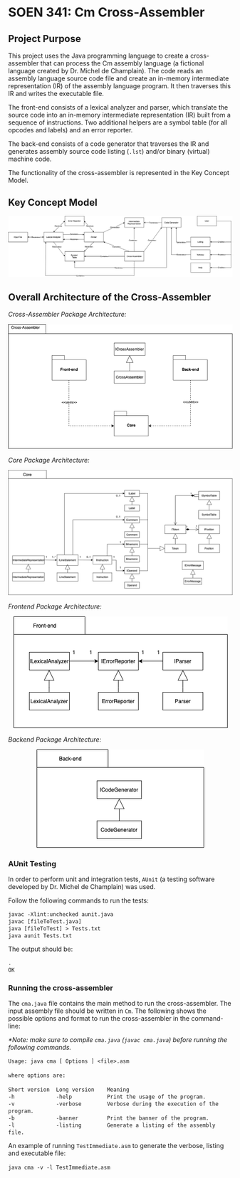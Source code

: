 
# SOEN 341: Cm Cross-Assembler

## Project Purpose

This project uses the Java programming language to create a cross-assembler that can process the Cm assembly language (a fictional language created by Dr. Michel de Champlain). The code reads an assembly language source code file and create an in-memory intermediate representation (IR) of the assembly language program. It then traverses this IR and writes the executable file.

The front-end consists of a lexical analyzer and parser, which translate the source code into an in-memory intermediate representation (IR) built from a sequence of instructions. Two additional helpers are a symbol table (for all opcodes and labels) and an error reporter.

The back-end consists of a code generator that traverses the IR and generates assembly source code listing (`.lst`) and/or binary (virtual) machine code.

The functionality of the cross-assembler is represented in the Key Concept Model.

## Key Concept Model
<p align="center">
<img src="https://github.com/auvigoo20/SOEN341/blob/master/diagrams/KeyConcept.png" />
</p>

## Overall Architecture of the Cross-Assembler

_Cross-Assembler Package Architecture:_

<p align="center">
<img src="https://github.com/auvigoo20/SOEN341/blob/master/diagrams/CrossAssembler_package.png" />
</p>

_Core Package Architecture:_

<p align="center">
<img src="https://github.com/auvigoo20/SOEN341/blob/master/diagrams/Core_package.png" />
</p>

_Frontend Package Architecture:_

<p align="center">
<img src="https://github.com/auvigoo20/SOEN341/blob/master/diagrams/Frontend_package.png" />
</p>

_Backend Package Architecture:_

<p align="center">
<img src="https://github.com/auvigoo20/SOEN341/blob/master/diagrams/Backend_package.png" />
</p>


### **AUnit Testing**  

In order to perform unit and integration tests, `AUnit` (a testing software developed by Dr. Michel de Champlain) was used.


Follow the following commands to run the tests: 

```
javac -Xlint:unchecked aunit.java
javac [fileToTest.java]
java [fileToTest] > Tests.txt
java aunit Tests.txt
```

The output should be:

```
.
OK
```

### Running the cross-assembler

The `cma.java` file contains the main method to run the cross-assembler. The input assembly file should be written in `Cm`. The following shows the possible options and format to run the cross-assembler in the command-line:

_*Note: make sure to compile `cma.java` (`javac cma.java`) before running the following commands._

```
Usage: java cma [ Options ] <file>.asm

where options are:

Short version  Long version    Meaning
-h             -help           Print the usage of the program.
-v             -verbose        Verbose during the execution of the program.
-b             -banner         Print the banner of the program.
-l             -listing        Generate a listing of the assembly file.
```

An example of running `TestImmediate.asm` to generate the verbose, listing and executable file:

`java cma -v -l TestImmediate.asm`

